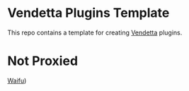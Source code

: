 # Vendetta Plugins Template
This repo contains a template for creating [Vendetta](https://github.com/vendetta-mod/Vendetta) plugins.

# Not Proxied
[Waifu](https://github.com/Ghopop/ven/tree/master/plugins/project))
